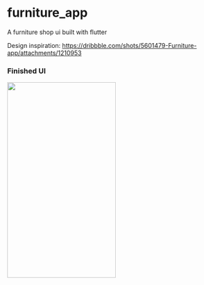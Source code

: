 # furniture_app

A furniture shop ui built with flutter

Design inspiration: https://dribbble.com/shots/5601479-Furniture-app/attachments/1210953


### Finished UI
<img src="https://user-images.githubusercontent.com/44390350/112872129-89c50880-90af-11eb-99b3-9c04876c7986.gif"  width="250" height="450">
